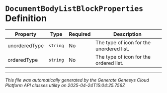# `DocumentBodyListBlockProperties` Definition

| Property | Type | Required | Description |
|----------|------|----------|-------------|
| unorderedType | `string` | No | The type of icon for the unordered list. |
| orderedType | `string` | No | The type of icon for the ordered list. |

---

*This file was automatically generated by the Generate Genesys Cloud Platform API classes utility on 2025-04-24T15:04:25.756Z*